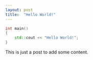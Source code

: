 ```yaml
---
layout: post
title:  "Hello World!"
---
```


```cpp
int main()
{
    std::cout << "Hello World!";
}
```

This is just a post to add some content.
